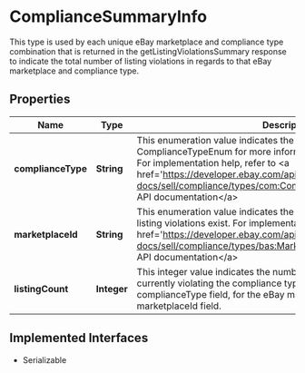 

# ComplianceSummaryInfo

This type is used by each unique eBay marketplace and compliance type combination that is returned in the getListingViolationsSummary response to indicate the total number of listing violations in regards to that eBay marketplace and compliance type.
## Properties

Name | Type | Description | Notes
------------ | ------------- | ------------- | -------------
**complianceType** | **String** | This enumeration value indicates the type of compliance. See ComplianceTypeEnum for more information on each compliance type. For implementation help, refer to &lt;a href&#x3D;&#39;https://developer.ebay.com/api-docs/sell/compliance/types/com:ComplianceTypeEnum&#39;&gt;eBay API documentation&lt;/a&gt; |  [optional]
**marketplaceId** | **String** | This enumeration value indicates the eBay marketplace where the listing violations exist. For implementation help, refer to &lt;a href&#x3D;&#39;https://developer.ebay.com/api-docs/sell/compliance/types/bas:MarketplaceIdEnum&#39;&gt;eBay API documentation&lt;/a&gt; |  [optional]
**listingCount** | **Integer** | This integer value indicates the number of eBay listings that are currently violating the compliance type indicated in the complianceType field, for the eBay marketplace indicated in the marketplaceId field. |  [optional]


## Implemented Interfaces

* Serializable


